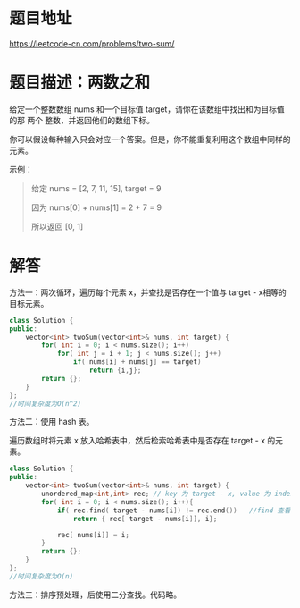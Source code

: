 # 题目地址
<https://leetcode-cn.com/problems/two-sum/>

# 题目描述：两数之和

给定一个整数数组 nums 和一个目标值 target，请你在该数组中找出和为目标值的那 两个 整数，并返回他们的数组下标。

你可以假设每种输入只会对应一个答案。但是，你不能重复利用这个数组中同样的元素。

示例：
> 给定 nums = [2, 7, 11, 15], target = 9
>
> 因为 nums[0] + nums[1] = 2 + 7 = 9
>
> 所以返回 [0, 1]

# 解答

方法一：两次循环，遍历每个元素 x，并查找是否存在一个值与 target - x相等的目标元素。

```cpp
class Solution {
public:
    vector<int> twoSum(vector<int>& nums, int target) {
        for( int i = 0; i < nums.size(); i++)
            for( int j = i + 1; j < nums.size(); j++)
                if( nums[i] + nums[j] == target)
                    return {i,j};
        return {};
    }
};
//时间复杂度为O(n^2)
```

方法二：使用 hash 表。

遍历数组时将元素 x 放入哈希表中，然后检索哈希表中是否存在 target - x 的元素。

```cpp
class Solution {
public:
    vector<int> twoSum(vector<int>& nums, int target) {
        unordered_map<int,int> rec; // key 为 target - x, value 为 index
        for( int i = 0; i < nums.size(); i++){
            if( rec.find( target - nums[i]) != rec.end())   //find 查看是否包含某个 key
                return { rec[ target - nums[i]], i};

            rec[ nums[i]] = i;
        }
        return {};
    }
};
//时间复杂度为O(n)
```

方法三：排序预处理，后使用二分查找。代码略。
